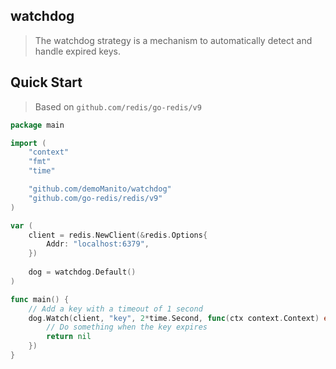 ## watchdog

> The watchdog strategy is a mechanism to automatically detect and handle expired keys.

## Quick Start

> Based on `github.com/redis/go-redis/v9`

```go
package main

import (
	"context"
	"fmt"
	"time"

	"github.com/demoManito/watchdog"
	"github.com/go-redis/redis/v9"
)

var (
	client = redis.NewClient(&redis.Options{
		Addr: "localhost:6379",
	})
	
	dog = watchdog.Default()
)

func main() {
	// Add a key with a timeout of 1 second
	dog.Watch(client, "key", 2*time.Second, func(ctx context.Context) error {
		// Do something when the key expires
		return nil
	})
}
```